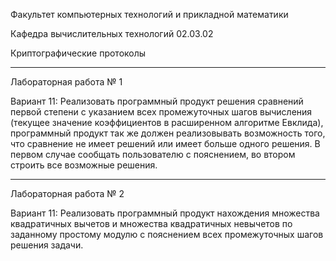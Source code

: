 Факультет компьютерных технологий и прикладной математики

Кафедра вычислительных технологий 02.03.02

Криптографические протоколы
_________________________________________________________________________________________
Лабораторная работа № 1

Вариант 11: Реализовать программный продукт решения сравнений первой степени
с указанием всех промежуточных шагов вычисления (текущее значение
коэффициентов в расширенном алгоритме Евклида), программный продукт
так же должен реализовывать возможность того, что сравнение не имеет
решений или имеет больше одного решения. В первом случае сообщать
пользователю с пояснением, во втором строить все возможные решения.
_________________________________________________________________________________________
Лабораторная работа № 2

Вариант 11: Реализовать программный продукт
нахождения множества квадратичных вычетов и множества квадратичных невычетов по заданному
простому модулю с пояснением всех промежуточных шагов решения задачи.
